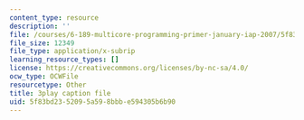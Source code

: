 ```yaml
---
content_type: resource
description: ''
file: /courses/6-189-multicore-programming-primer-january-iap-2007/5f83bd2352095a598bbbe594305b6b90_r7rLHHd43MU.vtt
file_size: 12349
file_type: application/x-subrip
learning_resource_types: []
license: https://creativecommons.org/licenses/by-nc-sa/4.0/
ocw_type: OCWFile
resourcetype: Other
title: 3play caption file
uid: 5f83bd23-5209-5a59-8bbb-e594305b6b90
---
```

